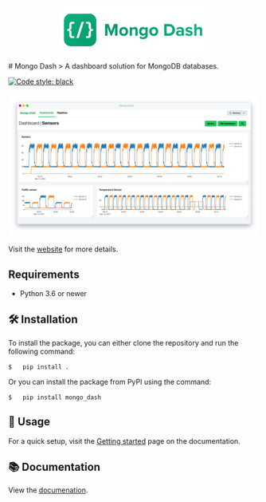 <p align="center">
  <img width="300" src="https://github.com/ismailuddin/mongo-dash/raw/master/artwork/mongo-dash-logo.png">
</p>
# Mongo Dash
> A dashboard solution for MongoDB databases.

[![Code style: black](https://img.shields.io/badge/code%20style-black-000000.svg)](https://github.com/psf/black)

![Screenshot](./artwork/screenshot.png)

Visit the [website](https://mongo-dash.vercel.app/) for more details.

## Requirements
- Python 3.6 or newer

## 🛠 Installation
To install the package, you can either clone the repository and run the following command:

```shell
$   pip install .
```

Or you can install the package from PyPI using the command:

```shell
$   pip install mongo_dash
```


## 🚀 Usage
For a quick setup, visit the [Getting started](https://mongo-dash-docs.vercel.app/docs/getting-started/first-dashboard) page on the documentation.

## 📚 Documentation
View the [documenation](https://mongo-dash-docs.vercel.app/docs).